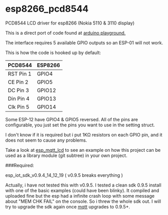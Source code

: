 # esp8266_pcd8544
PCD8544 LCD driver for esp8266 (Nokia 5110 &amp; 3110 display)

This is a direct port of code found at [arduino playground.](http://playground.arduino.cc/Code/PCD8544)

The interface requires 5 available GPIO outputs so an ESP-01 will not work. 

This is how the code is hooked up by default:

PCD8544| ESP8266
-------|------------------
RST Pin 1 | GPIO4
CE  Pin 2 | GPIO5
DC  Pin 3 | GPIO12
Din Pin 4 | GPIO13
Clk Pin 5 | GPIO14

Some ESP-12 have GPIO4 & GPIO5 reversed.
All of the pins are configurable, you just set the pins you want to use in the setting struct.

I don't know if it is required but i put 1KΩ resistors on each GPIO pin, and it does not seem to cause any problems. 

Take a look at [esp_mqtt_lcd](https://github.com/eadf/esp_mqtt_lcd) to see an example on how this project can be used as a library module (git subtree) in your own project.

###Required:

esp_iot_sdk_v0.9.4_14_12_19 ( v0.9.5 breaks everything ) 

Actually, i have not tested this with v0.9.5. I tested a clean sdk 0.9.5 install with one of the basic examples (could have been blinky). It compiled and uploaded fine but the esp had a infinite crash loop with some message about "MEM CHK FAIL" on the console. So i threw the whole sdk out. I will try to upgrade the sdk again once [mqtt](https://github.com/tuanpmt/esp_mqtt) upgrades to 0.9.5+.
